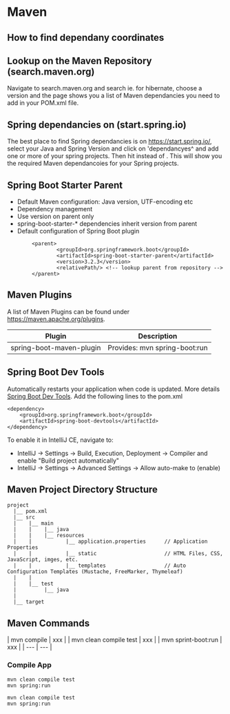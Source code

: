 # Maven

## How to find dependany coordinates
## Lookup on the Maven Repository (search.maven.org)
Navigate to search.maven.org and search ie. for hibernate, choose a version and the page shows you a list of Maven dependancies you need to add in your POM.xml file.
## Spring dependancies on (start.spring.io) 
The best place to find Spring dependancies is on https://start.spring.io/, select your Java and Spring Version and click on 'dependancyes^ and add one or more of your spring projects. Then hit <Explore> instead of <Generate>. This will show you the required Maven dependancoies for your Spring projects.

## Spring Boot Starter Parent
- Default Maven configuration: Java version, UTF-encoding etc
- Dependency management
- Use version on parent only
- spring-boot-starter-* dependencies inherit version from parent
- Default configuration of Spring Boot plugin

```
        <parent>
                <groupId>org.springframework.boot</groupId>
                <artifactId>spring-boot-starter-parent</artifactId>
                <version>3.2.3</version>
                <relativePath/> <!-- lookup parent from repository -->
        </parent>
```

## Maven Plugins
A list of Maven Plugins can be found under https://maven.apache.org/plugins.

| Plugin | Description |
| --- | --- |
| spring-boot-maven-plugin | Provides: mvn spring-boot:run |

## Spring Boot Dev Tools
Automatically restarts your application when code is updated. More details [Spring Boot Dev Tools](https://www.baeldung.com/spring-boot-devtools). Add the following lines to the pom.xml 
```
<dependency>
    <groupId>org.springframework.boot</groupId>
    <artifactId>spring-boot-devtools</artifactId>
</dependency>
```
To enable it in IntelliJ CE, navigate to: 
- IntelliJ -> Settings -> Build, Execution, Deployment -> Compiler and enable "Build project automatically"
- IntelliJ -> Settings -> Advanced Settings -> Allow auto-make to (enable)


## Maven Project Directory Structure
```
project
  |__ pom.xml
  |__ src
  |    |__ main
  |    |    |__ java 
  |    |    |__ resources 
  |    |           |__ application.properties      // Application Properties
  |    |           |__ static                      // HTML Files, CSS, JavaScript, imges, etc.
  |    |           |__ templates                   // Auto Configuration Templates (Mustache, FreeMarker, Thymeleaf)
  |    |    
  |    |__ test
  |         |__ java 
  |
  |__ target

```


## Maven Commands

| mvn compile | xxx |
| mvn clean compile test | xxx |
| mvn sprint-boot:run | xxx |
| --- | --- | 



### Compile App
```
mvn clean compile test
mvn spring:run 
```
```
mvn clean compile test
mvn spring:run 
```

